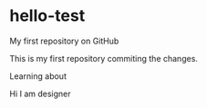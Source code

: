 # hello-test
My first repository on GitHub

This is my first repository commiting the changes.

Learning about

Hi I am 
designer
